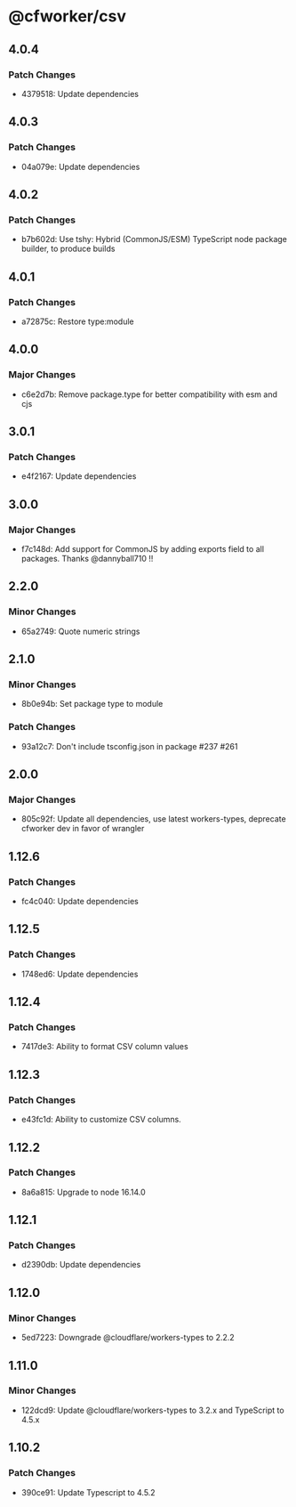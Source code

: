# @cfworker/csv

## 4.0.4

### Patch Changes

- 4379518: Update dependencies

## 4.0.3

### Patch Changes

- 04a079e: Update dependencies

## 4.0.2

### Patch Changes

- b7b602d: Use tshy: Hybrid (CommonJS/ESM) TypeScript node package builder, to produce builds

## 4.0.1

### Patch Changes

- a72875c: Restore type:module

## 4.0.0

### Major Changes

- c6e2d7b: Remove package.type for better compatibility with esm and cjs

## 3.0.1

### Patch Changes

- e4f2167: Update dependencies

## 3.0.0

### Major Changes

- f7c148d: Add support for CommonJS by adding exports field to all packages. Thanks @dannyball710 !!

## 2.2.0

### Minor Changes

- 65a2749: Quote numeric strings

## 2.1.0

### Minor Changes

- 8b0e94b: Set package type to module

### Patch Changes

- 93a12c7: Don't include tsconfig.json in package #237 #261

## 2.0.0

### Major Changes

- 805c92f: Update all dependencies, use latest workers-types, deprecate cfworker dev in favor of wrangler

## 1.12.6

### Patch Changes

- fc4c040: Update dependencies

## 1.12.5

### Patch Changes

- 1748ed6: Update dependencies

## 1.12.4

### Patch Changes

- 7417de3: Ability to format CSV column values

## 1.12.3

### Patch Changes

- e43fc1d: Ability to customize CSV columns.

## 1.12.2

### Patch Changes

- 8a6a815: Upgrade to node 16.14.0

## 1.12.1

### Patch Changes

- d2390db: Update dependencies

## 1.12.0

### Minor Changes

- 5ed7223: Downgrade @cloudflare/workers-types to 2.2.2

## 1.11.0

### Minor Changes

- 122dcd9: Update @cloudflare/workers-types to 3.2.x and TypeScript to 4.5.x

## 1.10.2

### Patch Changes

- 390ce91: Update Typescript to 4.5.2
